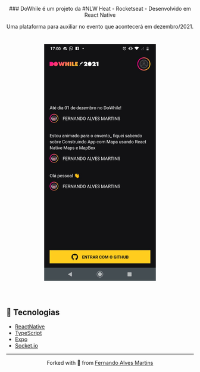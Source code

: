 <p align="center">
### DoWhile é um projeto da #NLW Heat - Rocketseat - Desenvolvido em React Native
</p>
<p align="center">
Uma plataforma para auxiliar no evento que acontecerá em dezembro/2021.
</p>

<h1 align="center">
    <img alt="Letmeask" width="300" title="Letmeask" src="https://github.com/ferferq/NLWHeatMobile/blob/main/layout.jpeg?raw=true" />
</h1>

<br>

## 🧪 Tecnologias

- [ReactNative](https://reactnative.dev/)
- [TypeScript](https://www.typescriptlang.org/)
- [Expo](https://expo.dev/)
- [Socket.io](https://socket.io/docs/v4/client-api/)

---

<p align="center">Forked with 💜 from <a href="https://github.com/ferferq">Fernando Alves Martins</a></p>
